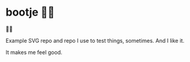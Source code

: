 # bootje 🙇‍♂️

👩‍🔬

Example SVG repo and repo I use to test things, sometimes. And I like it.

It makes me feel good.
